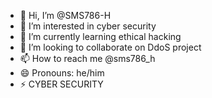 - 👋 Hi, I’m @SMS786-H
- 👀 I’m interested in cyber security
- 🌱 I’m currently learning ethical hacking
- 💞️ I’m looking to collaborate on DdoS project
- 📫 How to reach me @sms786_h
- 😄 Pronouns: he/him
- ⚡ CYBER SECURITY

<!---
SMS786-H/SMS786-H is a ✨ special ✨ repository because its `README.md` (this file) appears on your GitHub profile.
You can click the Preview link to take a look at your changes.
--->
